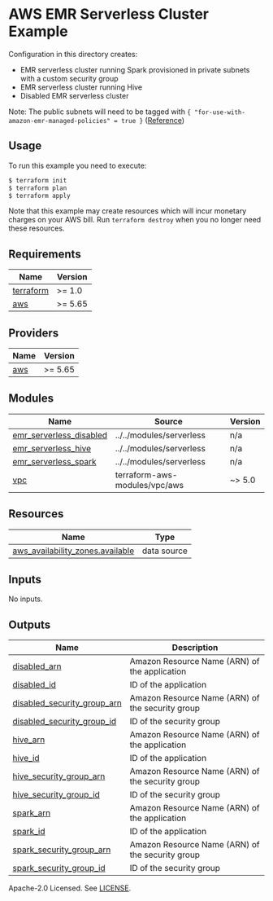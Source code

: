 # AWS EMR Serverless Cluster Example

Configuration in this directory creates:

- EMR serverless cluster running Spark provisioned in private subnets with a custom security group
- EMR serverless cluster running Hive
- Disabled EMR serverless cluster

Note: The public subnets will need to be tagged with `{ "for-use-with-amazon-emr-managed-policies" = true }` ([Reference](https://docs.aws.amazon.com/emr/latest/ManagementGuide/emr-managed-iam-policies.html#manually-tagged-resources))

## Usage

To run this example you need to execute:

```bash
$ terraform init
$ terraform plan
$ terraform apply
```

Note that this example may create resources which will incur monetary charges on your AWS bill. Run `terraform destroy` when you no longer need these resources.

<!-- BEGIN_TF_DOCS -->
## Requirements

| Name | Version |
|------|---------|
| <a name="requirement_terraform"></a> [terraform](#requirement\_terraform) | >= 1.0 |
| <a name="requirement_aws"></a> [aws](#requirement\_aws) | >= 5.65 |

## Providers

| Name | Version |
|------|---------|
| <a name="provider_aws"></a> [aws](#provider\_aws) | >= 5.65 |

## Modules

| Name | Source | Version |
|------|--------|---------|
| <a name="module_emr_serverless_disabled"></a> [emr\_serverless\_disabled](#module\_emr\_serverless\_disabled) | ../../modules/serverless | n/a |
| <a name="module_emr_serverless_hive"></a> [emr\_serverless\_hive](#module\_emr\_serverless\_hive) | ../../modules/serverless | n/a |
| <a name="module_emr_serverless_spark"></a> [emr\_serverless\_spark](#module\_emr\_serverless\_spark) | ../../modules/serverless | n/a |
| <a name="module_vpc"></a> [vpc](#module\_vpc) | terraform-aws-modules/vpc/aws | ~> 5.0 |

## Resources

| Name | Type |
|------|------|
| [aws_availability_zones.available](https://registry.terraform.io/providers/hashicorp/aws/latest/docs/data-sources/availability_zones) | data source |

## Inputs

No inputs.

## Outputs

| Name | Description |
|------|-------------|
| <a name="output_disabled_arn"></a> [disabled\_arn](#output\_disabled\_arn) | Amazon Resource Name (ARN) of the application |
| <a name="output_disabled_id"></a> [disabled\_id](#output\_disabled\_id) | ID of the application |
| <a name="output_disabled_security_group_arn"></a> [disabled\_security\_group\_arn](#output\_disabled\_security\_group\_arn) | Amazon Resource Name (ARN) of the security group |
| <a name="output_disabled_security_group_id"></a> [disabled\_security\_group\_id](#output\_disabled\_security\_group\_id) | ID of the security group |
| <a name="output_hive_arn"></a> [hive\_arn](#output\_hive\_arn) | Amazon Resource Name (ARN) of the application |
| <a name="output_hive_id"></a> [hive\_id](#output\_hive\_id) | ID of the application |
| <a name="output_hive_security_group_arn"></a> [hive\_security\_group\_arn](#output\_hive\_security\_group\_arn) | Amazon Resource Name (ARN) of the security group |
| <a name="output_hive_security_group_id"></a> [hive\_security\_group\_id](#output\_hive\_security\_group\_id) | ID of the security group |
| <a name="output_spark_arn"></a> [spark\_arn](#output\_spark\_arn) | Amazon Resource Name (ARN) of the application |
| <a name="output_spark_id"></a> [spark\_id](#output\_spark\_id) | ID of the application |
| <a name="output_spark_security_group_arn"></a> [spark\_security\_group\_arn](#output\_spark\_security\_group\_arn) | Amazon Resource Name (ARN) of the security group |
| <a name="output_spark_security_group_id"></a> [spark\_security\_group\_id](#output\_spark\_security\_group\_id) | ID of the security group |
<!-- END_TF_DOCS -->

Apache-2.0 Licensed. See [LICENSE](https://github.com/terraform-aws-modules/terraform-aws-emr/blob/master/LICENSE).
